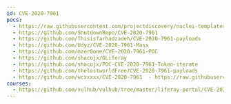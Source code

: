 ```yaml
---
id: CVE-2020-7961
pocs:
  - https://raw.githubusercontent.com/projectdiscovery/nuclei-templates/master/cves/2020/CVE-2020-7961.yaml
  - https://github.com/ShutdownRepo/CVE-2020-7961
  - https://github.com/Thisisfarhadzadeh/CVE-2020-7961-payloads
  - https://github.com/Udyz/CVE-2020-7961-Mass
  - https://github.com/mzer0one/CVE-2020-7961-POC
  - https://github.com/shacojx/GLiferay
  - https://github.com/shacojx/POC-CVE-2020-7961-Token-iterate
  - https://github.com/thelostworldFree/CVE-2020-7961-payloads
  - https://github.com/wcxxxxx/CVE-2020-7961  - https://raw.githubusercontent.com/rapid7/metasploit-framework/master/modules/exploits/multi/http/liferay_java_unmarshalling.rb
courses:
  - https://github.com/vulhub/vulhub/tree/master/liferay-portal/CVE-2020-7961
---
```

